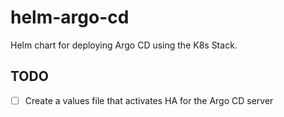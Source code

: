 # helm-argo-cd

Helm chart for deploying Argo CD using the K8s Stack.

## TODO

- [ ] Create a values file that activates HA for the Argo CD server
